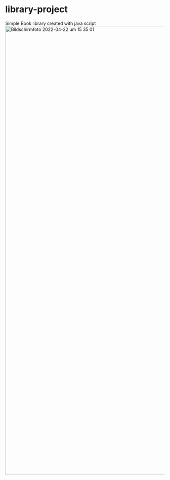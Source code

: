 # library-project
Simple Book library created with java script 
<img width="1417" alt="Bildschirmfoto 2022-04-22 um 15 35 01" src="https://user-images.githubusercontent.com/90112363/164725068-ba76bce5-b064-419a-a839-36d7c0b9e847.png">
